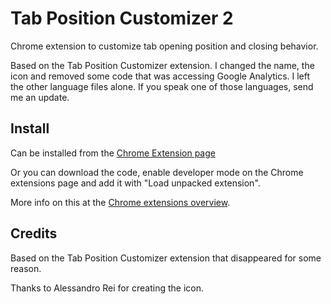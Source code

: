 Tab Position Customizer 2
=========================

Chrome extension to customize tab opening position and closing behavior.

Based on the Tab Position Customizer extension.  I changed the name, the icon and removed some code that was accessing Google Analytics.  I left the other language files alone.  If you speak one of those languages, send me an update.

Install
-------
Can be installed from the [Chrome Extension page](https://chrome.google.com/webstore/detail/tab-position-customizer-2/jglbflnkbgbklegdblkohbbbheeeklej?hl=en&gl=US)

Or you can download the code, enable developer mode on the Chrome extensions page and add it with "Load unpacked extension".

More info on this at the [Chrome extensions overview](https://developer.chrome.com/extensions/overview).

Credits
-------
Based on the Tab Position Customizer extension that disappeared for some reason.

Thanks to Alessandro Rei for creating the icon.